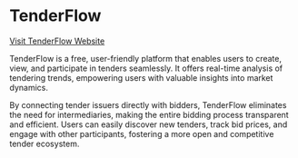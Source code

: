 # TenderFlow
[Visit TenderFlow Website](https://tenderflow-1.web.app/)

TenderFlow is a free, user-friendly platform that enables users to create, view, and participate in tenders seamlessly. It offers real-time analysis of tendering trends, empowering users with valuable insights into market dynamics.

By connecting tender issuers directly with bidders, TenderFlow eliminates the need for intermediaries, making the entire bidding process transparent and efficient. Users can easily discover new tenders, track bid prices, and engage with other participants, fostering a more open and competitive tender ecosystem.
